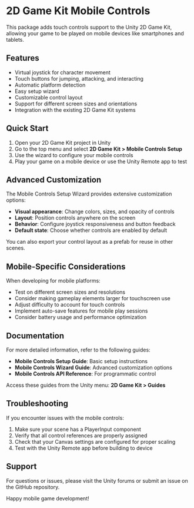 # 2D Game Kit Mobile Controls

This package adds touch controls support to the Unity 2D Game Kit, allowing your game to be played on mobile devices like smartphones and tablets.

## Features

- Virtual joystick for character movement
- Touch buttons for jumping, attacking, and interacting
- Automatic platform detection
- Easy setup wizard
- Customizable control layout
- Support for different screen sizes and orientations
- Integration with the existing 2D Game Kit systems

## Quick Start

1. Open your 2D Game Kit project in Unity
2. Go to the top menu and select **2D Game Kit > Mobile Controls Setup**
3. Use the wizard to configure your mobile controls
4. Play your game on a mobile device or use the Unity Remote app to test

## Advanced Customization

The Mobile Controls Setup Wizard provides extensive customization options:

- **Visual appearance**: Change colors, sizes, and opacity of controls
- **Layout**: Position controls anywhere on the screen
- **Behavior**: Configure joystick responsiveness and button feedback
- **Default state**: Choose whether controls are enabled by default

You can also export your control layout as a prefab for reuse in other scenes.

## Mobile-Specific Considerations

When developing for mobile platforms:

- Test on different screen sizes and resolutions
- Consider making gameplay elements larger for touchscreen use
- Adjust difficulty to account for touch controls
- Implement auto-save features for mobile play sessions
- Consider battery usage and performance optimization

## Documentation

For more detailed information, refer to the following guides:

- **Mobile Controls Setup Guide**: Basic setup instructions
- **Mobile Controls Wizard Guide**: Advanced customization options
- **Mobile Controls API Reference**: For programmatic control

Access these guides from the Unity menu: **2D Game Kit > Guides**

## Troubleshooting

If you encounter issues with the mobile controls:

1. Make sure your scene has a PlayerInput component
2. Verify that all control references are properly assigned
3. Check that your Canvas settings are configured for proper scaling
4. Test with the Unity Remote app before building to device

## Support

For questions or issues, please visit the Unity forums or submit an issue on the GitHub repository.

Happy mobile game development!
